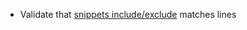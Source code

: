 * Validate that [snippets include/exclude](snippets/external-code-snippets#extract-snippets) matches lines